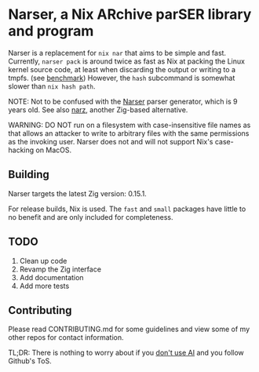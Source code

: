 # Narser, a Nix ARchive parSER library and program

Narser is a replacement for `nix nar` that aims to be simple and fast.
Currently, `narser pack` is around twice as fast as Nix at packing the Linux kernel source code, at least when discarding the output or writing to a tmpfs. (see [benchmark](benchmark))
However, the `hash` subcommand is somewhat slower than `nix hash path`.

NOTE: Not to be confused with the [Narser](https://github.com/Nacorpio/Narser) parser generator, which is 9 years old.
See also [narz](https://github.com/water-sucks/narz), another Zig-based alternative.

WARNING: DO NOT run on a filesystem with case-insensitive file names as that allows an attacker to write to arbitrary files with the same permissions as the invoking user.
Narser does not and will not support Nix's case-hacking on MacOS.

## Building

Narser targets the latest Zig version: 0.15.1.

For release builds, Nix is used.
The `fast` and `small` packages have little to no benefit and are only included for completeness.

## TODO

1. Clean up code
2. Revamp the Zig interface
3. Add documentation
4. Add more tests

## Contributing

Please read CONTRIBUTING.md for some guidelines and view some of my other repos for contact information.

TL;DR: There is nothing to worry about if you [don't use AI](https://github.com/orgs/community/discussions/159749#discussioncomment-13464891) and you follow Github's ToS.
